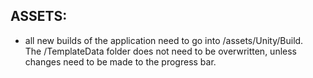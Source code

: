 ASSETS:  
-------------------  
  
- all new builds of the application need to go into /assets/Unity/Build.  
  The /TemplateData folder does not need to be overwritten, unless changes need to be made to the progress bar.  
  
  
  